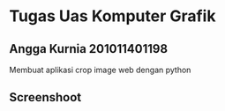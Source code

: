 # Tugas Uas Komputer Grafik
## Angga Kurnia 201011401198
Membuat aplikasi crop image web dengan python

## Screenshoot